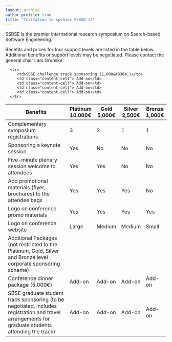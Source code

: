 ```yaml
---
layout: archive
author_profile: true
title: "Invitation to sponsor SSBSE'17"
---
```


<link rel="stylesheet" href="../css/sponsors.css">

SSBSE is the premier international research symposium on Search-based Software Engineering.

Benefits and prices for four support levels are listed in the table below. Additional benefits or support levels may be negotiated. Please contact the general chair Lars Grunske.

<table id="sponsors-table">
   <thead>
      <tr>
         <th class="sponsors-table-header sponsors-table-header-benefits">Benefits</th>
         <th class="sponsors-table-header sponsors-table-header-platinum">Platinum <br /> 10,000&#8364;</th>
         <th class="sponsors-table-header sponsors-table-header-gold">Gold <br /> 5,000&#8364;</th>
         <th class="sponsors-table-header sponsors-table-header-silver">Silver <br /> 2,500&#8364;</th>
         <th class="sponsors-table-header sponsors-table-header-bronze">Bronze <br /> 1,000&#8364;</th>
      </tr>
   </thead>
   <tbody>
      <tr>
         <td>Complementary symposium registrations</td>
         <td class="content-cell included-cell">3</td>
         <td class="content-cell included-cell">2</td>
         <td class="content-cell included-cell">1</td>
         <td class="content-cell included-cell">1</td>
      </tr>
      <tr>
         <td>Sponsoring a keynote session</td>
         <td class="content-cell included-cell">Yes</td>
         <td class="content-cell">No</td>
         <td class="content-cell">No</td>
         <td class="content-cell">No</td>
      </tr>
      <tr>
         <td>Five-minute plenary session welcome to attendees</td>
         <td class="content-cell included-cell">Yes</td>
         <td class="content-cell included-cell">Yes</td>
         <td class="content-cell">No</td>
         <td class="content-cell">No</td>
      </tr>
      <tr>
         <td>Add promotional materials (flyer, brochures) to the attendee bags</td>
         <td class="content-cell included-cell">Yes</td>
         <td class="content-cell included-cell">Yes</td>
         <td class="content-cell included-cell">Yes</td>
         <td class="content-cell">No</td>
      </tr>
      <tr>
         <td>Logo on conference promo materials </td>
         <td class="content-cell included-cell">Yes</td>
         <td class="content-cell included-cell">Yes</td>
         <td class="content-cell included-cell">Yes</td>
         <td class="content-cell included-cell">Yes</td>
      </tr>
      <tr>
         <td>Logo on conference website</td>
         <td class="content-cell included-cell">Large</td>
         <td class="content-cell included-cell">Medium</td>
         <td class="content-cell included-cell">Medium</td>
         <td class="content-cell included-cell">Small</td>
      </tr>
      <tr>
         <td class="additional-packages-cell no-borders-cell">Additional Packages (not restricted to the Platinum, Gold, Silver and Bronze level corporate sponsoring scheme)</td>
         <td class="no-borders-cell"> </td>
         <td class="no-borders-cell"> </td>
         <td class="no-borders-cell"> </td>
         <td class="no-borders-cell"> </td>
      </tr>
      <tr>
         <td>Conference dinner package (5,000&#8364;)</td>
         <td class="content-cell"> Add-on</td>
         <td class="content-cell"> Add-on</td>
         <td class="content-cell"> Add-on</td>
         <td class="content-cell"> Add-on</td>
      </tr>
      <tr>
         <td>SBSE graduate student track sponsoring (to be negotiated, includes registration and travel arrangements for graduate students attending the track)</td>
         <td class="content-cell"> Add-on</td>
         <td class="content-cell"> Add-on</td>
         <td class="content-cell"> Add-on</td>
         <td class="content-cell"> Add-on</td>
      </tr>
   
      <tr>
         <td>SBSE challenge track sponsoring (1,000&#8364;)</td>
         <td class="content-cell"> Add-on</td>
         <td class="content-cell"> Add-on</td>
         <td class="content-cell"> Add-on</td>
         <td class="content-cell"> Add-on</td>
      </tr>
   </tbody>
</table>
